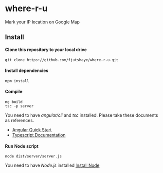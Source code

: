 # where-r-u
Mark your IP location on Google Map

## Install
#### Clone this repository to your local drive
```
git clone https://github.com/fjutshaye/where-r-u.git
```
#### Install dependencies
```
npm install
```
#### Compile
```
ng build
tsc -p server
```
  You need to have *angular/cli* and *tsc* installed. Please take these documents as references.
  * [Angular Quick Start](https://angular.io/guide/quickstart)
  * [Typescript Documentation](https://www.typescriptlang.org/docs/home.html)
#### Run Node script
```
node dist/server/server.js
```
  You need to have *Node.js* installed
  [Install Node](https://nodejs.org/en/)
